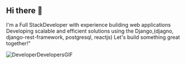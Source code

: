 ## Hi there 👋


I'm a Full StackDeveloper with experience building web applications
Developing scalable and efficient solutions using the Django,(djagno, django-rest-framework, postgresql, reactjs)
Let's build something great together!"


![DeveloperDevelopersGIF](https://github.com/user-attachments/assets/a4204479-72d1-4211-9b22-bf66129e7c11)

<!--
**sudheeshsubash/sudheeshsubash** is a ✨ _special_ ✨ repository because its `README.md` (this file) appears on your GitHub profile.

Here are some ideas to get you started:

- 🔭 I’m currently working on ...
- 🌱 I’m currently learning ...
- 👯 I’m looking to collaborate on ...
- 🤔 I’m looking for help with ...
- 💬 Ask me about ...
- 📫 How to reach me: ...
- 😄 Pronouns: ...
- ⚡ Fun fact: ...
-->
